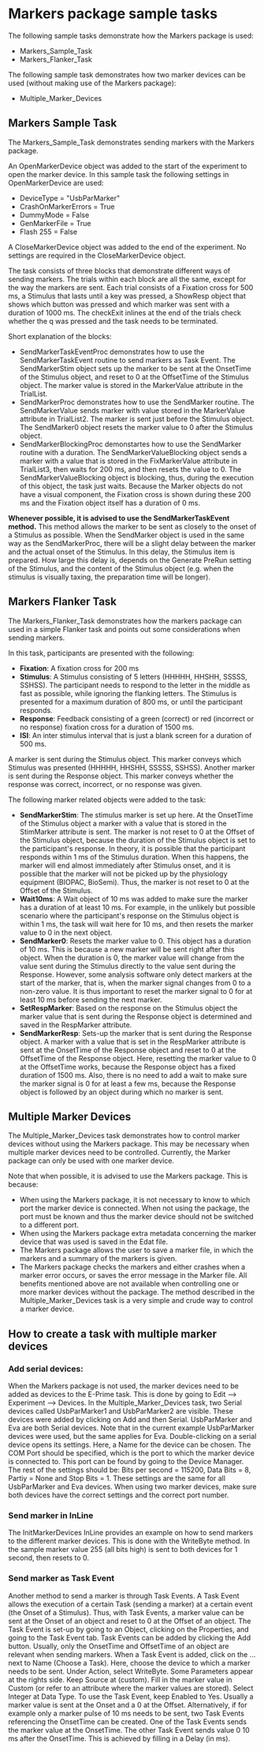 # Markers package sample tasks
The following sample tasks demonstrate how the Markers package is used:
- Markers_Sample_Task
- Markers_Flanker_Task

The following sample task demonstrates how two marker devices can be used (without making use of the Markers package):
- Multiple_Marker_Devices

## Markers Sample Task
The Markers_Sample_Task demonstrates sending markers with the Markers package. 

An OpenMarkerDevice object was added to the start of the experiment to open the marker device. In this sample task the following settings in OpenMarkerDevice are used:
- DeviceType = "UsbParMarker"
- CrashOnMarkerErrors = True
- DummyMode = False
- GenMarkerFile = True
- Flash 255 = False

A CloseMarkerDevice object was added to the end of the experiment. No settings are required in the CloseMarkerDevice object.

The task consists of three blocks that demonstrate different ways of sending markers. The trials within each block are all the same, except for the way the markers are sent. Each trial consists of a Fixation cross for 500 ms, a Stimulus that lasts until a key was pressed, a ShowResp object that shows which button was pressed and which marker was sent with a duration of 1000 ms. The checkExit inlines at the end of the trials check whether the q was pressed and the task needs to be terminated. 

Short explanation of the blocks:
- SendMarkerTaskEventProc demonstrates how to use the SendMarkerTaskEvent routine to send markers as Task Event. The SendMarkerStim object sets up the marker to be sent at the OnsetTime of the Stimulus object, and reset to 0 at the OffsetTime of the Stimulus object. The marker value is stored in the MarkerValue attribute in the TrialList.
- SendMarkerProc demonstrates how to use the SendMarker routine. The SendMarkerValue sends marker with value stored in the MarkerValue attribute in TrialList2. The marker is sent just before the Stimulus object. The SendMarker0 object resets the marker value to 0 after the Stimulus object.
- SendMarkerBlockingProc demonstartes how to use the SendMarker routine with a duration. The SendMarkerValueBlocking object sends a marker with a value that is stored in the FixMarkerValue attribute in TrialList3, then waits for 200 ms, and then resets the value to 0. The SendMarkerValueBlocking object is blocking, thus, during the execution of this object, the task just waits. Because the Marker objects do not have a visual component, the Fixation cross is shown during these 200 ms and the Fixation object itself has a duration of 0 ms. 

**Whenever possible, it is advised to use the SendMarkerTaskEvent method.** This method allows the marker to be sent as closely to the onset of a Stimulus as possible. When the SendMarker object is used in the same way as the SendMarkerProc, there will be a slight delay between the marker and the actual onset of the Stimulus. In this delay, the Stimulus item is prepared. How large this delay is, depends on the Generate PreRun setting of the Stimulus, and the content of the Stimulus object (e.g. when the stimulus is visually taxing, the preparation time will be longer).

## Markers Flanker Task
The Markers_Flanker_Task demonstrates how the markers package can used in a simple Flanker task and points out some considerations when sending markers.

In this task, participants are presented with the following:
- **Fixation**: A fixation cross for 200 ms
- **Stimulus**: A Stimulus consisting of 5 letters (HHHHH, HHSHH, SSSSS, SSHSS). The participant needs to respond to the letter in the middle as fast as possible, while ignoring the flanking letters. The Stimulus is presented for a maximum duration of 800 ms, or until the participant responds.
- **Response**: Feedback consisting of a green (correct) or red (incorrect or no response) fixation cross for a duration of 1500 ms.
- **ISI**: An inter stimulus interval that is just a blank screen for a duration of 500 ms.
 
A marker is sent during the Stimulus object. This marker conveys which Stimulus was presented (HHHHH, HHSHH, SSSSS, SSHSS). Another marker is sent during the Response object. This marker conveys whether the response was correct, incorrect, or no response was given.

The following marker related objects were added to the task:
- **SendMarkerStim**: The stimulus marker is set up here. At the OnsetTime of the Stimulus object a marker with a value that is stored in the StimMarker attribute is sent. The marker is not reset to 0 at the Offset of the Stimulus object, because the duration of the Stimulus object is set to the participant's response. In theory, it is possible that the participant responds within 1 ms of the Stimulus duration. When this happens, the marker will end almost immediately after Stimulus onset, and it is possible that the marker will not be picked up by the physiology equipment (BIOPAC, BioSemi). Thus, the marker is not reset to 0 at the Offset of the Stimulus.
- **Wait10ms**: A Wait object of 10 ms was added to make sure the marker has a duration of at least 10 ms. For example, in the unlikely but possible scenario where the participant's response on the Stimulus object is within 1 ms, the task will wait here for 10 ms, and then resets the marker value to 0 in the next object.
- **SendMarker0**: Resets the marker value to 0. This object has a duration of 10 ms. This is because a new marker will be sent right after this object. When the duration is 0, the marker value will change from the value sent during the Stimulus directly to the value sent during the Response. However, some analysis software only detect markers at the start of the marker, that is, when the marker signal changes from 0 to a non-zero value. It is thus important to reset the marker signal to 0 for at least 10 ms before sending the next marker.
- **SetRespMarker**: Based on the response on the Stimulus object the marker value that is sent during the Response object is determined and saved in the RespMarker attribute.
- **SendMarkerResp**: Sets-up the marker that is sent during the Response object. A marker with a value that is set in the RespMarker attribute is sent at the OnsetTime of the Response object and reset to 0 at the OffsetTime of the Response object. Here, resetting the marker value to 0 at the OffsetTime works, because the Response object has a fixed duration of 1500 ms. Also, there is no need to add a wait to make sure the marker signal is 0 for at least a few ms, because the Response object is followed by an object during which no marker is sent.

## Multiple Marker Devices
The Multiple_Marker_Devices task demonstrates how to control marker devices without using the Markers package. This may be necessary when multiple marker devices need to be controlled. Currently, the Marker package can only be used with one marker device.

Note that when possible, it is advised to use the Markers package. This is because:
- When using the Markers package, it is not necessary to know to which port the marker device is connected. When not using the package, the port must be known and thus the marker device should not be switched to a different port.
- When using the Markers package extra metadata concerning the marker device that was used is saved in the Edat file.
- The Markers package allows the user to save a marker file, in which the markers and a summary of the markers is given.
- The Markers package checks the markers and either crashes when a marker error occurs, or saves the error message in the Marker file.
All benefits mentioned above are not available when controlling one or more marker devices without the package. The method described in the Multiple_Marker_Devices task is a very simple and crude way to control a marker device.

## How to create a task with multiple marker devices

### Add serial devices:
When the Markers package is not used, the marker devices need to be added as devices to the E-Prime task. This is done by going to Edit --> Experiment --> Devices. In the Multiple_Marker_Devices task, two Serial devices called UsbParMarker1 and UsbParMarker2 are visible. These devices were added by clicking on Add and then Serial. UsbParMarker and Eva are both Serial devices. Note that in the current example UsbParMarker devices were used, but the same applies for Eva. Double-clicking on a serial device opens its settings. Here, a Name for the device can be chosen. The COM Port should be specified, which is the port to which the marker device is connected to. This port can be found by going to the Device Manager. The rest of the settings should be: Bits per second = 115200, Data Bits = 8, Partiy = None and Stop Bits = 1. These settings are the same for all UsbParMarker and Eva devices. When using two marker devices, make sure both devices have the correct settings and the correct port number.

### Send marker in InLine
The InitMarkerDevices InLine provides an example on how to send markers to the different marker devices. This is done with the WriteByte method. In the sample marker value 255 (all bits high) is sent to both devices for 1 second, then resets to 0.

### Send marker as Task Event
Another method to send a marker is through Task Events. A Task Event allows the execution of a certain Task (sending a marker) at a certain event (the Onset of a Stimulus). Thus, with Task Events, a marker value can be sent at the Onset of an object and reset to 0 at the Offset of an object. The Task Event is set-up by going to an Object, clicking on the Properties, and going to the Task Event tab. Task Events can be added by clicking the Add button. Usually, only the OnsetTime and OffsetTime of an object are relevant when sending markers. When a Task Event is added, click on the ... next to Name (Choose a Task). Here, choose the device to which a marker needs to be sent. Under Action, select WriteByte. Some Parameters appear at the rights side. Keep Source at (custom). Fill in the marker value in Custom (or refer to an attribute where the marker values are stored). Select Integer at Data Type. To use the Task Event, keep Enabled to Yes. Usually a marker value is sent at the Onset and a 0 at the Offset. Alternatively, if for example only a marker pulse of 10 ms needs to be sent, two Task Events referencing the OnsetTime can be created. One of the Task Events sends the marker value at the OnsetTime. The other Task Event sends value 0 10 ms after the OnsetTime. This is achieved by filling in a Delay (in ms).